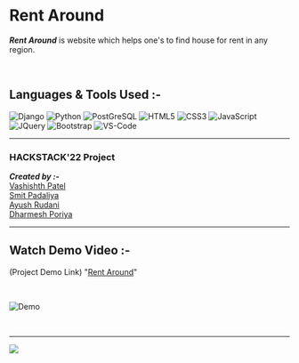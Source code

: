 <!-- # RentAround
This is repository about rent management system. -->
# Rent Around

<!-- ## Description -->
***Rent Around*** is website which helps one's to find house for rent in any region. 

<!-- <h2>Rent Around</h2> -->

<br>

## Languages & Tools Used :-
![Django](https://img.shields.io/badge/Django-092E20?style=for-the-badge&logo=django&logoColor=green)
![Python](https://img.shields.io/badge/Python-FFD43B?style=for-the-badge&logo=python&logoColor=blue)
![PostGreSQL](https://img.shields.io/badge/PostgreSQL-316192?style=for-the-badge&logo=postgresql&logoColor=white)
![HTML5](https://img.shields.io/badge/HTML5-E34F26?style=for-the-badge&logo=html5&logoColor=white)
![CSS3](https://img.shields.io/badge/CSS3-1572B6?style=for-the-badge&logo=css3&logoColor=white)
![JavaScript](https://img.shields.io/badge/JavaScript-323330?style=for-the-badge&logo=javascript&logoColor=F7DF1E)
![JQuery](https://img.shields.io/badge/jQuery-0769AD?style=for-the-badge&logo=jquery&logoColor=whit)
![Bootstrap](https://img.shields.io/badge/Bootstrap-563D7C?style=for-the-badge&logo=bootstrap&logoColor=white)
![VS-Code](https://img.shields.io/badge/Visual_Studio_Code-0078D4?style=for-the-badge&logo=visual%20studio%20code&logoColor=white)
<br>
<hr>


<h3><b>HACKSTACK'22 Project</b></h3>

_**Created by :-**_ <br>[Vashishth Patel](https://github.com/vasu-1)<br>[Smit Padaliya](https://github.com/Smit-05)<br>[Ayush Rudani](https://github.com/R-Ayush777)<br>[Dharmesh Poriya](https://github.com/Dharmesh-Poriya07)
<hr> 

## Watch Demo Video :-

(Project Demo Link)
"[Rent Around]()"

<br>

<!-- GIF of Video -->

![Demo](.gif)

<br>

---

<!-- ## Contributors -->
<a href="https://github.com/vasu-1/RentAround/graphs/contributors">
  <img src="https://contrib.rocks/image?repo=vasu-1/RentAround" />
</a>

